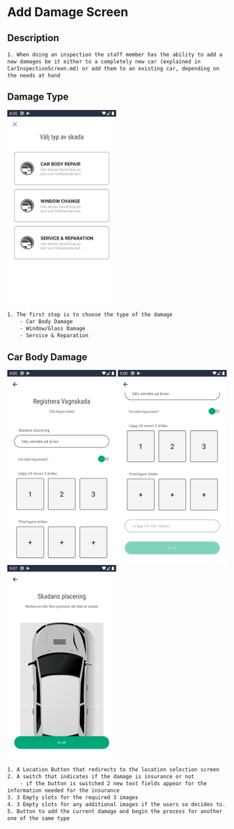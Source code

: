 # Add Damage Screen

## Description

    1. When doing an inspection the staff member has the ability to add a new damages be it either to a completely new car (explained in CarInspectionScreen.md) or add them to an existing car, depending on the needs at hand

## Damage Type

<img src="../assets/staff-add-damage.png" width="250px" />

    1. The first step is to choose the type of the damage
        - Car Body Damage
        - Window/Glass Damage
        - Service & Reparation

## Car Body Damage

<div>
<img src="../assets/staff-add-body-damage_1.png" width="250px" style="display: inline-block" />
<img src="../assets/staff-add-body-damage_2.png"   width="250px"  style="display: inline-block" />
<img src="../assets/staff-selection-location.png" width="250px" style="display: inline-block" />
</div>

<!-- 
![a](../assets/staff-add-body-damage_1.png | width=100)
![b](../assets/staff-add-body-damage_2.png | width=100)
![c](../assets/staff-selection-location.png | width=100) -->

    1. A Location Button that redirects to the location selection screen
    2. A switch that indicates if the damage is insurance or not
        - if the button is switched 2 new text fields appear for the information needed for the insurance
    3. 3 Empty slots for the required 3 images
    4. 3 Empty slots for any additional images if the users so decides to.
    5. Button to add the current damage and begin the process for another one of the same type
